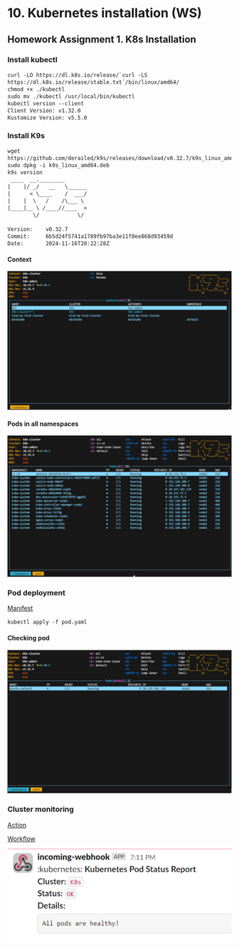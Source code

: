 # 10. Kubernetes installation (WS)

## Homework Assignment 1. K8s Installation

### Install kubectl

```shell
curl -LO https://dl.k8s.io/release/`curl -LS https://dl.k8s.io/release/stable.txt`/bin/linux/amd64/
chmod +x ./kubectl
sudo mv ./kubectl /usr/local/bin/kubectl
kubectl version --client
Client Version: v1.32.0
Kustomize Version: v5.5.0
```
### Install K9s

```shell 
wget  https://github.com/derailed/k9s/releases/download/v0.32.7/k9s_linux_amd64.deb
sudo dpkg -i k9s_linux_amd64.deb
k9s version
 ____  __.________       
|    |/ _/   __   \______
|      < \____    /  ___/
|    |  \   /    /\___ \ 
|____|__ \ /____//____  >
        \/            \/ 

Version:    v0.32.7
Commit:     6b5d24f5741a1789fb97ba3e11f0ee868d93459d
Date:       2024-11-16T20:22:28Z
```
 
#### Context
![k9s_context](./images/k9s_context.png)

#### Pods in all namespaces
![k9s_pods](./images/k9s_pods.png)

### Pod deployment

[Manifest](./pod.yaml)

```shell
kubectl apply -f pod.yaml
```
#### Checking pod
![k9s_pod](./images/k9s_pod.png)

### Cluster monitoring

[Action](https://github.com/Misyukevich/10.Kubernetes.Installation.WS/actions/workflows/pod-checking.yaml)

[Workflow](./.github/workflows/pod-checking.yaml)

![Slack_k8s](./images/slack_k8s.png)
